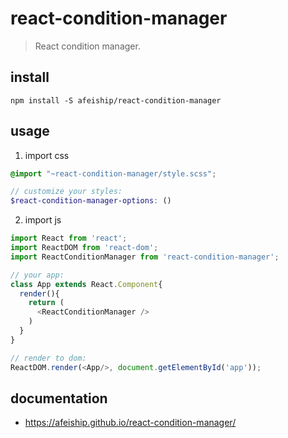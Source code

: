 # react-condition-manager
> React condition manager.

## install
```shell
npm install -S afeiship/react-condition-manager
```

## usage
1. import css
  ```scss
  @import "~react-condition-manager/style.scss";

  // customize your styles:
  $react-condition-manager-options: ()
  ```
2. import js
  ```js
  import React from 'react';
  import ReactDOM from 'react-dom';
  import ReactConditionManager from 'react-condition-manager';
  
  // your app:
  class App extends React.Component{
    render(){
      return (
        <ReactConditionManager />
      )
    }
  }

  // render to dom:
  ReactDOM.render(<App/>, document.getElementById('app'));
  ```

## documentation
- https://afeiship.github.io/react-condition-manager/
